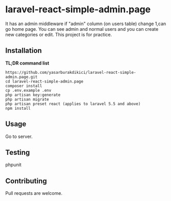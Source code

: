 # laravel-react-simple-admin.page
   It has an admin middleware if "admin" column (on users table) change 1,can go home page.
   You can see admin and normal users and you can create new categories or edit.
   This project is for practice.
   

## Installation

**TL;DR command list**

    https://github.com/yasarburakdikici/laravel-react-simple-admin.page.git
    cd laravel-react-simple-admin.page
    composer install
    cp .env.example .env
    php artisan key:generate
    php artisan migrate
    php artisan preset react (applies to laravel 5.5 and above)
    npm install
    
    
 ## Usage

Go to server.

## Testing

  phpunit

## Contributing
Pull requests are welcome. 


